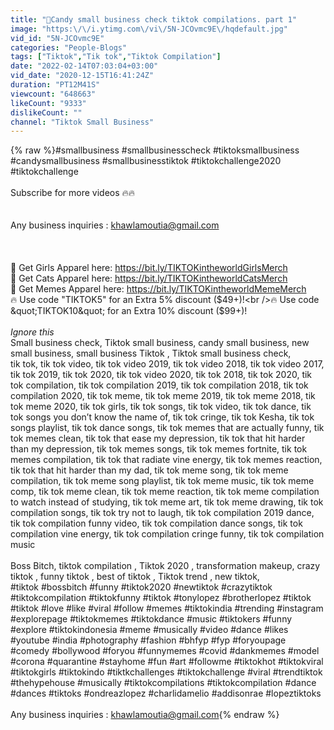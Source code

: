 ```yaml
---
title: "🍬Candy small business check tiktok compilations. part 1"
image: "https:\/\/i.ytimg.com\/vi\/5N-JCOvmc9E\/hqdefault.jpg"
vid_id: "5N-JCOvmc9E"
categories: "People-Blogs"
tags: ["Tiktok","Tik tok","Tiktok Compilation"]
date: "2022-02-14T07:03:04+03:00"
vid_date: "2020-12-15T16:41:24Z"
duration: "PT12M41S"
viewcount: "648663"
likeCount: "9333"
dislikeCount: ""
channel: "Tiktok Small Business"
---
```

{% raw %}#smallbusiness #smallbusinesscheck #tiktoksmallbusiness #candysmallbusiness #smallbusinesstiktok  #tiktokchallenge2020 #tiktokchallenge<br /><br />Subscribe for more videos 🔥🔥<br /><br /><br />Any business inquiries : khawlamoutia@gmail.com<br /><br /><br /><br />🔴 Get Girls Apparel here: <a rel="nofollow" target="blank" href="https://bit.ly/TIKTOKintheworldGirlsMerch">https://bit.ly/TIKTOKintheworldGirlsMerch</a><br />👕 Get Cats Apparel here: <a rel="nofollow" target="blank" href="https://bit.ly/TIKTOKintheworldCatsMerch">https://bit.ly/TIKTOKintheworldCatsMerch</a><br />👗 Get Memes Apparel here: <a rel="nofollow" target="blank" href="https://bit.ly/TIKTOKintheworldMemeMerch">https://bit.ly/TIKTOKintheworldMemeMerch</a><br />🔥 Use code &quot;TIKTOK5&quot; for an Extra 5% discount ($49+)!<br />🔥 Use code &quot;TIKTOK10&quot; for an Extra 10% discount ($99+)!<br /><br />*Ignore this*<br />Small business check, Tiktok small business, candy small business, new small business, small business Tiktok , Tiktok small business check,<br />tik tok, tik tok video, tik tok video 2019, tik tok video 2018, tik tok video 2017, tik tok 2019, tik tok 2020, tik tok video 2020, tik tok 2018, tik tok 2020, tik tok compilation, tik tok compilation 2019, tik tok compilation 2018, tik tok compilation 2020, tik tok meme, tik tok meme 2019, tik tok meme 2018, tik tok meme 2020, tik tok girls, tik tok songs, tik tok video, tik tok dance, tik tok songs you don’t know the name of, tik tok cringe, tik tok Kesha, tik tok songs playlist, tik tok dance songs, tik tok memes that are actually funny, tik tok memes clean, tik tok that ease my depression, tik tok that hit harder than my depression, tik tok memes songs, tik tok memes fortnite, tik tok memes compilation, tik tok that radiate vine energy, tik tok memes reaction, tik tok that hit harder than my dad, tik tok meme song, tik tok meme compilation, tik tok meme song playlist, tik tok meme music, tik tok meme comp, tik tok meme clean, tik tok meme reaction, tik tok meme compilation to watch instead of studying, tik tok meme art, tik tok meme drawing, tik tok compilation songs, tik tok try not to laugh, tik tok compilation 2019 dance, tik tok compilation funny video, tik tok compilation dance songs, tik tok compilation vine energy, tik tok compilation cringe funny, tik tok compilation music<br /><br />Boss Bitch, tiktok compilation , Tiktok 2020 , transformation makeup, crazy tiktok , funny tiktok , best of tiktok , Tiktok trend , new tiktok,<br />#tiktok #bossbitch #funny #tiktok2020 #newtiktok #crazytiktok<br />#tiktokcompilation #tiktokfunny #tiktok #tonylopez #brotherlopez #tiktok #tiktok #love #like #viral #follow #memes #tiktokindia #trending #instagram #explorepage #tiktokmemes #tiktokdance #music #tiktokers #funny #explore #tiktokindonesia #meme #musically #video #dance #likes #youtube #india #photography #fashion #bhfyp #fyp #foryoupage #comedy #bollywood #foryou #funnymemes #covid #dankmemes #model #corona #quarantine #stayhome #fun #art #followme #tiktokhot #tiktokviral #tiktokgirls #tiktokindo #tiktkchallenges #tiktokchallenge #viral #trendtiktok #thehypehouse #musically #tiktokcompilations #tiktokcompilation #dance #dances #tiktoks #ondreazlopez #charlidamelio #addisonrae #lopeztiktoks<br /><br />Any business inquiries : khawlamoutia@gmail.com{% endraw %}
